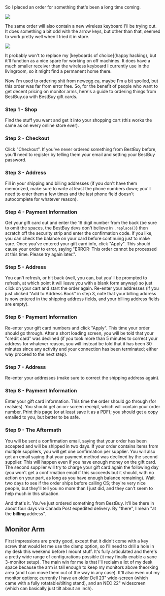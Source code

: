So I placed an order for something that's been a long time coming.

![](monitor-arm.jpg)

The same order will also contain a new wireless keyboard I'll be trying out. It does something a bit odd with the arrow keys, but other than that, seemed to work pretty well when I tried it in store.

![](ms-arc-keyboard.jpg)

It probably won't to replace my [keyboards of choice](happy hacking), but it'll function as a nice spare for working on off machines. It does have a much smaller receiver than the wireless keyboard I currently use in the livingroom, so it might find a permanent home there.

Now I'm used to ordering shit from newegg.ca, maybe I'm a bit spoiled, but this order was far from error free. So, for the benefit of people who want to get decent pricing on monitor arms, here's a guide to ordering things from BestBuy.ca with BestBuy gift cards.

### <a name="step-shop"></a>Step 1 - Shop

Find the stuff you want and get it into your shopping cart (this works the same as on every online store ever).

### <a name="step-checkout"></a>Step 2 - Checkout

Click "Checkout". If you've never ordered something from BestBuy before, you'll need to register by telling them your email and setting your BestBuy password.

### <a name="step-address"></a>Step 3 - Address

Fill in your shipping and billing addresses (if you don't have them memorized, make sure to write at least the phone numbers down; you'll need to enter them a few times and the last phone field doesn't autocomplete for whatever reason).

### <a name="step-payment-information"></a>Step 4 - Payment Information

Get your gift card out and enter the 16 digit number from the back (be sure to omit the spaces, the BestBuy devs don't believe in `.replace()`) then scratch off the security strip and enter the confirmation code. If you like, you can check the balance on your card before continuing just to make sure. Once you've entered your gift card info, click "Apply". This should cause your order to error, saying "ERROR: This order cannot be processed at this time. Please try again later.".

### <a name="step-address"></a>Step 5 - Address

You can't refresh, or hit back (well, you can, but you'll be prompted to refresh, at which point it will leave you with a blank form anyway) so just click on your cart and start the order again. Re-enter your addresses (if you just clicked "Add to Address Book" in step 3, note that your billing address is now entered in the shipping address fields, and your billing address fields are empty).

### <a name="step-payment-information"></a>Step 6 - Payment Information

Re-enter your gift card numbers and click "Apply". This time your order should go through. After a short loading screen, you will be told that your "credit card" was declined (if you took more than 5 minutes to correct your address for whatever reason, you will instead be told that it has been 30 minutes since any activity and your connection has been terminated; either way proceed to the next step).

### <a name="step-address"></a>Step 7 - Address

Re-enter your addresses (make sure to correct the shipping address again).

### <a name="step-payment-information"></a>Step 8 - Payment Information

Enter your gift card information. This time the order should go through (for realsies). You should get an on-screen receipt, which will contain your order number. Print this page (or at least save it as a PDF); you should get a copy emailed to you, but better to be safe.

### <a name="step-the-aftermath"></a>Step 9 - The Aftermath

You will be sent a confirmation email, saying that your order has been accepted and will be shipped in two days. If your order contains items from multiple suppliers, you will get one confirmation per supplier. You will also get an email saying that your payment method was declined by the second supplier. This will happen even if you have enough money on the gift card. The second supplier will try to charge your gift card again the following day (you won't get a confirmation email if this succeeds but it should, with no action on your part, as long as you have enough balance remaining). Wait two days to see if the order ships before calling CS; they're very nice people, but they'll tell you no more than I just did, and they can't seem to help much in this situation.

And that's it. You've just ordered something from BestBuy. It'll be there in about four days via Canada Post expedited delivery. By "there", I mean "at the **billing** address".

## <a name="monitor-arm"></a>Monitor Arm

First impressions are pretty good, except that it didn't come with a key screw that would let me use the clamp option, so I'll need to drill a hole in my desk this weekend before I mount stuff. It's fully articulated and there's a pretty wide range of configurations possible (it may finally enable a sane 3-monitor setup). The main win for me is that I'll reclaim a lot of my desk space because the arm is tall enough to keep my monitors above theorking area (and I can move them out of the way in any case). It'll also even out my monitor options; currently I have an older Dell 23" wide-screen (which came with a fully rotatable/tilting stand), and an NEC 22" widescreen (which can basically just tilt about an inch).
